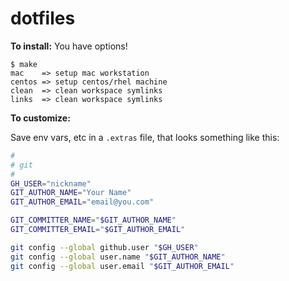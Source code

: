 # dotfiles

**To install:**
You have options!

```console
$ make
mac    => setup mac workstation
centos => setup centos/rhel machine
clean  => clean workspace symlinks
links  => clean workspace symlinks
```

**To customize:**

Save env vars, etc in a `.extras` file, that looks something like
this:

```bash
#
# git
#
GH_USER="nickname"
GIT_AUTHOR_NAME="Your Name"
GIT_AUTHOR_EMAIL="email@you.com"

GIT_COMMITTER_NAME="$GIT_AUTHOR_NAME"
GIT_COMMITTER_EMAIL="$GIT_AUTHOR_EMAIL"

git config --global github.user "$GH_USER"
git config --global user.name "$GIT_AUTHOR_NAME"
git config --global user.email "$GIT_AUTHOR_EMAIL"
```
